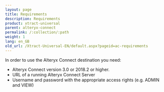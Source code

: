 ```yaml
---
layout: page
title: Requirements
description: Requirements
product: xtract-universal
parent: alteryx-connect
permalink: /:collection/:path
weight: 1
lang: en_GB
old_url: /Xtract-Universal-EN/default.aspx?pageid=ac-requirements
---
```


In order to use the Alteryx Connect destination you need: 
- Alteryx Connect version 3.0 or 2018.2 or higher.
- URL of a running Alteryx Connect Server
- Username and password with the appropriate access rights (e.g. ADMIN and VIEW) 